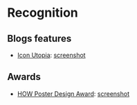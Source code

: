 # Recognition

## Blogs features
- [Icon Utopia](http://iconutopia.com/best-icons-of-the-week-week-10/): [screenshot](https://raw.githubusercontent.com/matthewcpaul/mclydep.github.io/master/recognition/screenshots/icon-utopia.png)

## Awards
- [HOW Poster Design Award](http://howdesign.com/design-competition-galleries/poster-design-awards/poster-design-contest-voting/): [screenshot](https://raw.githubusercontent.com/matthewcpaul/mclydep.github.io/master/recognition/screenshots/how-poster-design-award.png)